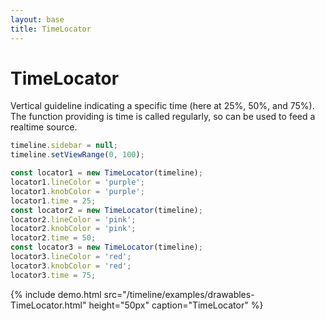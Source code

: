 ```yaml
---
layout: base
title: TimeLocator
---
```


# TimeLocator

Vertical guideline indicating a specific time (here at 25%, 50%, and 75%). The function providing is time is called regularly, so can be used to feed a realtime source.

```javascript
timeline.sidebar = null;
timeline.setViewRange(0, 100);

const locator1 = new TimeLocator(timeline);
locator1.lineColor = 'purple';
locator1.knobColor = 'purple';
locator1.time = 25;
const locator2 = new TimeLocator(timeline);
locator2.lineColor = 'pink';
locator2.knobColor = 'pink';
locator2.time = 50;
const locator3 = new TimeLocator(timeline);
locator3.lineColor = 'red';
locator3.knobColor = 'red';
locator3.time = 75;
```

{% include demo.html src="/timeline/examples/drawables-TimeLocator.html"
                     height="50px"
                     caption="TimeLocator" %}
